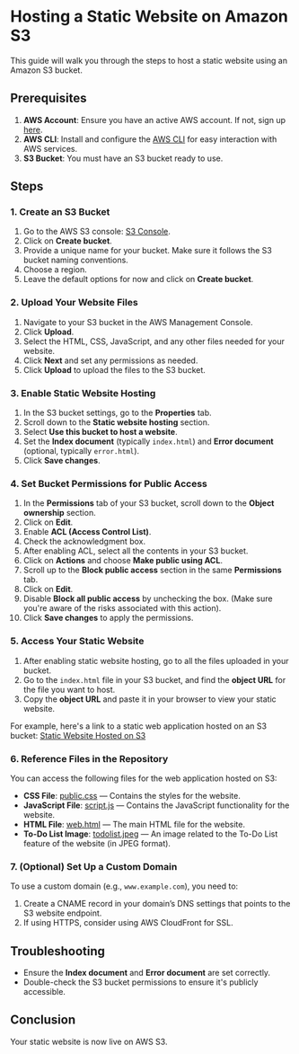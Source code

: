 # Hosting a Static Website on Amazon S3

This guide will walk you through the steps to host a static website using an Amazon S3 bucket.

## Prerequisites

1. **AWS Account**: Ensure you have an active AWS account. If not, sign up [here](https://aws.amazon.com/).
2. **AWS CLI**: Install and configure the [AWS CLI](https://aws.amazon.com/cli/) for easy interaction with AWS services.
3. **S3 Bucket**: You must have an S3 bucket ready to use.

## Steps

### 1. Create an S3 Bucket

1. Go to the AWS S3 console: [S3 Console](https://console.aws.amazon.com/s3/).
2. Click on **Create bucket**.
3. Provide a unique name for your bucket. Make sure it follows the S3 bucket naming conventions.
4. Choose a region.
5. Leave the default options for now and click on **Create bucket**.

### 2. Upload Your Website Files

1. Navigate to your S3 bucket in the AWS Management Console.
2. Click **Upload**.
3. Select the HTML, CSS, JavaScript, and any other files needed for your website.
4. Click **Next** and set any permissions as needed.
5. Click **Upload** to upload the files to the S3 bucket.

### 3. Enable Static Website Hosting

1. In the S3 bucket settings, go to the **Properties** tab.
2. Scroll down to the **Static website hosting** section.
3. Select **Use this bucket to host a website**.
4. Set the **Index document** (typically `index.html`) and **Error document** (optional, typically `error.html`).
5. Click **Save changes**.

### 4. Set Bucket Permissions for Public Access

1. In the **Permissions** tab of your S3 bucket, scroll down to the **Object ownership** section.
2. Click on **Edit**.
3. Enable **ACL (Access Control List)**.
4. Check the acknowledgment box.
5. After enabling ACL, select all the contents in your S3 bucket.
6. Click on **Actions** and choose **Make public using ACL**.
7. Scroll up to the **Block public access** section in the same **Permissions** tab.
8. Click on **Edit**.
9. Disable **Block all public access** by unchecking the box. (Make sure you're aware of the risks associated with this action).
10. Click **Save changes** to apply the permissions.

### 5. Access Your Static Website

1. After enabling static website hosting, go to all the files uploaded in your bucket.
2. Go to the `index.html` file in your S3 bucket, and find the **object URL** for the file you want to host.
3. Copy the **object URL** and paste it in your browser to view your static website.

For example, here's a link to a static web application hosted on an S3 bucket:
[Static Website Hosted on S3](https://hostingweb.s3.ap-south-1.amazonaws.com/web.html)

### 6. Reference Files in the Repository

You can access the following files for the web application hosted on S3:

- **CSS File**: [public.css](https://hostingweb.s3.ap-south-1.amazonaws.com/public.css) — Contains the styles for the website.
- **JavaScript File**: [script.js](https://hostingweb.s3.ap-south-1.amazonaws.com/script.js) — Contains the JavaScript functionality for the website.
- **HTML File**: [web.html](https://hostingweb.s3.ap-south-1.amazonaws.com/web.html) — The main HTML file for the website.
- **To-Do List Image**: [todolist.jpeg](https://hostingweb.s3.ap-south-1.amazonaws.com/todolist.jpeg) — An image related to the To-Do List feature of the website (in JPEG format).

### 7. (Optional) Set Up a Custom Domain

To use a custom domain (e.g., `www.example.com`), you need to:

1. Create a CNAME record in your domain’s DNS settings that points to the S3 website endpoint.
2. If using HTTPS, consider using AWS CloudFront for SSL.

## Troubleshooting

- Ensure the **Index document** and **Error document** are set correctly.
- Double-check the S3 bucket permissions to ensure it's publicly accessible.

## Conclusion

Your static website is now live on AWS S3. 
